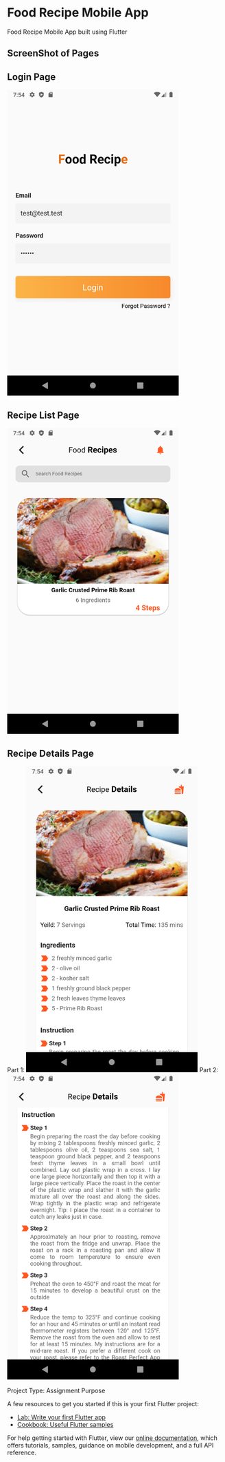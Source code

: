 # Food Recipe Mobile App

Food Recipe Mobile App built using Flutter

## ScreenShot of Pages

## Login Page
<img src="screenshot/loginUI.png" width="400" >


## Recipe List Page
<img src="screenshot/RecipeList.png" width="400" >


## Recipe Details Page
Part 1:
<img src="screenshot/RecipeDetails.png" width="400" >
Part 2:
<img src="screenshot/RecipeDetails2.png" width="400" >




Project Type: Assignment Purpose

A few resources to get you started if this is your first Flutter project:

- [Lab: Write your first Flutter app](https://flutter.dev/docs/get-started/codelab)
- [Cookbook: Useful Flutter samples](https://flutter.dev/docs/cookbook)

For help getting started with Flutter, view our
[online documentation](https://flutter.dev/docs), which offers tutorials,
samples, guidance on mobile development, and a full API reference.
